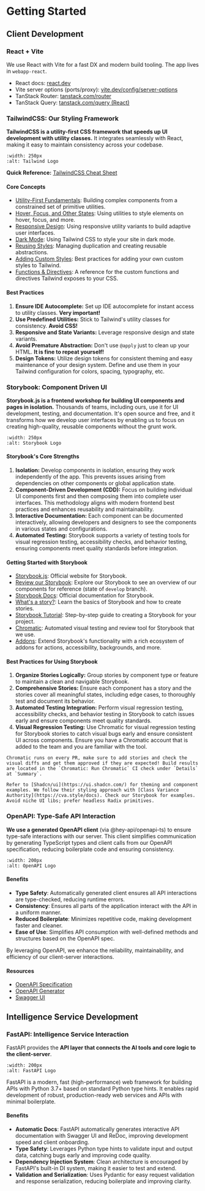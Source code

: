 # Getting Started

## Client Development

### React + Vite

We use React with Vite for a fast DX and modern build tooling. The app lives in `webapp-react`.

- React docs: [react.dev](https://react.dev/)
- Vite server options (ports/proxy): [vite.dev/config/server-options](https://vite.dev/config/server-options)
- TanStack Router: [tanstack.com/router](https://tanstack.com/router/latest)
- TanStack Query: [tanstack.com/query (React)](https://tanstack.com/query/latest/docs/framework/react/overview)

### TailwindCSS: Our Styling Framework

**TailwindCSS is a utility-first CSS framework that speeds up UI development with utility classes.** It integrates seamlessly with React, making it easy to maintain consistency across your codebase.

```{figure} ./tailwindcss.svg
:width: 250px
:alt: Tailwind Logo
```

**Quick Reference:** [TailwindCSS Cheat Sheet](https://nerdcave.com/tailwind-cheat-sheet)

#### Core Concepts

- [Utility-First Fundamentals](https://tailwindcss.com/docs/utility-first): Building complex components from a constrained set of primitive utilities.
- [Hover, Focus, and Other States](https://tailwindcss.com/docs/hover-focus-and-other-states): Using utilities to style elements on hover, focus, and more.
- [Responsive Design](https://tailwindcss.com/docs/responsive-design): Using responsive utility variants to build adaptive user interfaces.
- [Dark Mode](https://tailwindcss.com/docs/dark-mode): Using Tailwind CSS to style your site in dark mode.
- [Reusing Styles](https://tailwindcss.com/docs/reusing-styles): Managing duplication and creating reusable abstractions.
- [Adding Custom Styles](https://tailwindcss.com/docs/adding-custom-styles): Best practices for adding your own custom styles to Tailwind.
- [Functions & Directives](https://tailwindcss.com/docs/functions-and-directives): A reference for the custom functions and directives Tailwind exposes to your CSS.

#### Best Practices

1. **Ensure IDE Autocomplete:** Set up IDE autocomplete for instant access to utility classes. **Very important!**
2. **Use Predefined Utilities:** Stick to Tailwind's utility classes for consistency. **Avoid CSS!**
3. **Responsive and State Variants:** Leverage responsive design and state variants.
4. **Avoid Premature Abstraction:** Don't use `@apply` just to clean up your HTML. **It is fine to repeat yourself!**
5. **Design Tokens:** Utilize design tokens for consistent theming and easy maintenance of your design system. Define and use them in your Tailwind configuration for colors, spacing, typography, etc.

### Storybook: Component Driven UI

**Storybook.js is a frontend workshop for building UI components and pages in isolation.** Thousands of teams, including ours, use it for UI development, testing, and documentation. It's open source and free, and it transforms how we develop user interfaces by enabling us to focus on creating high-quality, reusable components without the grunt work.

```{figure} ./storybook.svg
:width: 250px
:alt: Storybook Logo
```

#### Storybook's Core Strengths

1. **Isolation:** Develop components in isolation, ensuring they work independently of the app. This prevents issues arising from dependencies on other components or global application state.
2. **Component-Driven Development (CDD):** Focus on building individual UI components first and then composing them into complete user interfaces. This methodology aligns with modern frontend best practices and enhances reusability and maintainability.
3. **Interactive Documentation:** Each component can be documented interactively, allowing developers and designers to see the components in various states and configurations.
4. **Automated Testing:** Storybook supports a variety of testing tools for visual regression testing, accessibility checks, and behavior testing, ensuring components meet quality standards before integration.

#### Getting Started with Storybook

- [Storybook.js](https://storybook.js.org/): Official website for Storybook.
- [Review our Storybook](https://develop--66a8981a27ced8fef3190d41.chromatic.com/): Explore our Storybook to see an overview of our components for reference (state of `develop` branch).
- [Storybook Docs](https://storybook.js.org/docs): Official documentation for Storybook.
- [What's a story?](https://storybook.js.org/docs/get-started/whats-a-story): Learn the basics of Storybook and how to create stories.
- [Storybook Tutorial](https://storybook.js.org/tutorials/): Step-by-step guide to creating a Storybook for your project.
- [Chromatic](https://www.chromatic.com/): Automated visual testing and review tool for Storybook that we use.
- [Addons](https://storybook.js.org/addons): Extend Storybook's functionality with a rich ecosystem of addons for actions, accessibility, backgrounds, and more.

#### Best Practices for Using Storybook

1. **Organize Stories Logically:** Group stories by component type or feature to maintain a clean and navigable Storybook.
2. **Comprehensive Stories:** Ensure each component has a story and the stories cover all meaningful states, including edge cases, to thoroughly test and document its behavior.
3. **Automated Testing Integration:** Perform visual regression testing, accessibility checks, and behavior testing in Storybook to catch issues early and ensure components meet quality standards.
4. **Visual Regression Testing:** Use Chromatic for visual regression testing for Storybook stories to catch visual bugs early and ensure consistent UI across components. Ensure you have a Chromatic account that is added to the team and you are familiar with the tool.

```{important}
Chromatic runs on every PR, make sure to add stories and check the visual diffs and get them approved if they are expected! Build results are located in the `Chromatic: Run Chromatic` CI check under `Details` at `Summary`.
```

```{tip}
Refer to [Shadcn/ui](https://ui.shadcn.com/) for theming and component examples. We follow their styling approach with [Class Variance Authority](https://cva.style/docs). Check our Storybook for examples. Avoid niche UI libs; prefer headless Radix primitives.
```

### OpenAPI: Type-Safe API Interaction

**We use a generated OpenAPI client** (via @hey-api/openapi-ts) to ensure type-safe interactions with our server. This client simplifies communication by generating TypeScript types and client calls from our OpenAPI specification, reducing boilerplate code and ensuring consistency.

```{figure} ./openapi.png
:width: 200px
:alt: OpenAPI Logo
```

#### Benefits

- **Type Safety**: Automatically generated client ensures all API interactions are type-checked, reducing runtime errors.
- **Consistency**: Ensures all parts of the application interact with the API in a uniform manner.
- **Reduced Boilerplate**: Minimizes repetitive code, making development faster and cleaner.
- **Ease of Use**: Simplifies API consumption with well-defined methods and structures based on the OpenAPI spec.

By leveraging OpenAPI, we enhance the reliability, maintainability, and efficiency of our client-server interactions.

#### Resources

- [OpenAPI Specification](https://swagger.io/specification/)
- [OpenAPI Generator](https://openapi-generator.tech/)
- [Swagger UI](https://swagger.io/tools/swagger-ui/)


## Intelligence Service Development

### FastAPI: Intelligence Service Interaction

FastAPI provides the **API layer that connects the AI tools and core logic to the client-server**.
```{figure} ./fastapi.png
:width: 200px
:alt: FastAPI Logo
```
FastAPI is a modern, fast (high-performance) web framework for building APIs with Python 3.7+ based on standard Python type hints. It enables rapid development of robust, production-ready web services and APIs with minimal boilerplate.

#### Benefits
- **Automatic Docs**: FastAPI automatically generates interactive API documentation with Swagger UI and ReDoc, improving development speed and client onboarding.
- **Type Safety**: Leverages Python type hints to validate input and output data, catching bugs early and improving code quality.
- **Dependency Injection System**: Clean architecture is encouraged by FastAPI's built-in DI system, making it easier to test and extend.
- **Validation and Serialization**: Uses Pydantic for easy request validation and response serialization, reducing boilerplate and improving clarity.
